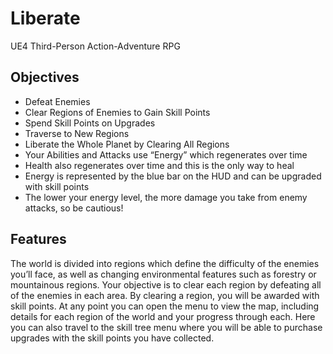 # Liberate
UE4 Third-Person Action-Adventure RPG

## Objectives
* Defeat Enemies
* Clear Regions of Enemies to Gain Skill Points
* Spend Skill Points on Upgrades
* Traverse to New Regions
* Liberate the Whole Planet by Clearing All Regions
* Your Abilities and Attacks use “Energy” which regenerates over time
* Health also regenerates over time and this is the only way to heal
* Energy is represented by the blue bar on the HUD and can be upgraded with skill points
* The lower your energy level, the more damage you take from enemy attacks, so be cautious! 

## Features
The world is divided into regions which define the difficulty of the enemies you’ll face, as well as changing environmental features such as forestry or mountainous regions. 
Your objective is to clear each region by defeating all of the enemies in each area. By clearing a region, you will be awarded with skill points. At any point you can open the 
menu to view the map, including details for each region of the world and your progress through each. Here you can also travel to the skill tree menu where you will be able to 
purchase upgrades with the skill points you have collected. 
